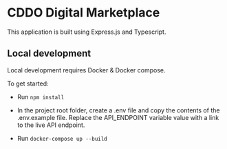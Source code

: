# CDDO Digital Marketplace

This application is built using Express.js and Typescript.

## Local development

Local development requires Docker & Docker compose.

To get started:

- Run `npm install`

- In the project root folder, create a .env file and copy the contents of the .env.example file. Replace the API_ENDPOINT variable value with a link to the live API endpoint. 

- Run `docker-compose up --build`
